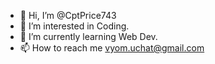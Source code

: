 - 👋 Hi, I’m @CptPrice743
- 👀 I’m interested in Coding.
- 🌱 I’m currently learning Web Dev.
- 📫 How to reach me vyom.uchat@gmail.com

<!---
CptPrice743/CptPrice743 is a ✨ special ✨ repository because its `README.md` (this file) appears on your GitHub profile.
You can click the Preview link to take a look at your changes.
--->

